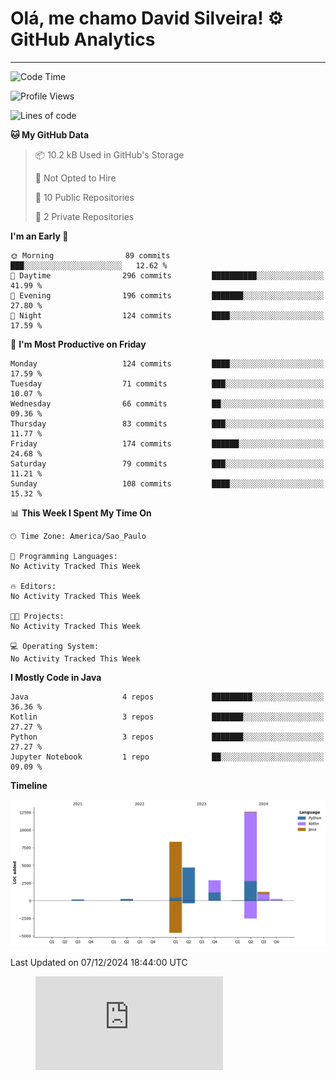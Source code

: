 
# Olá, me chamo David Silveira! ⚙️ GitHub Analytics

---
<!--START_SECTION:waka-->
![Code Time](http://img.shields.io/badge/Code%20Time-215%20hrs%2056%20mins-blue)

![Profile Views](http://img.shields.io/badge/Profile%20Views-14-blue)

![Lines of code](https://img.shields.io/badge/From%20Hello%20World%20I%27ve%20Written-30.3%20thousand%20lines%20of%20code-blue)

**🐱 My GitHub Data** 

> 📦 10.2 kB Used in GitHub's Storage 
 > 
> 🚫 Not Opted to Hire
 > 
> 📜 10 Public Repositories 
 > 
> 🔑 2 Private Repositories 
 > 
**I'm an Early 🐤** 

```text
🌞 Morning                89 commits          ███░░░░░░░░░░░░░░░░░░░░░░   12.62 % 
🌆 Daytime                296 commits         ██████████░░░░░░░░░░░░░░░   41.99 % 
🌃 Evening                196 commits         ███████░░░░░░░░░░░░░░░░░░   27.80 % 
🌙 Night                  124 commits         ████░░░░░░░░░░░░░░░░░░░░░   17.59 % 
```
📅 **I'm Most Productive on Friday** 

```text
Monday                   124 commits         ████░░░░░░░░░░░░░░░░░░░░░   17.59 % 
Tuesday                  71 commits          ███░░░░░░░░░░░░░░░░░░░░░░   10.07 % 
Wednesday                66 commits          ██░░░░░░░░░░░░░░░░░░░░░░░   09.36 % 
Thursday                 83 commits          ███░░░░░░░░░░░░░░░░░░░░░░   11.77 % 
Friday                   174 commits         ██████░░░░░░░░░░░░░░░░░░░   24.68 % 
Saturday                 79 commits          ███░░░░░░░░░░░░░░░░░░░░░░   11.21 % 
Sunday                   108 commits         ████░░░░░░░░░░░░░░░░░░░░░   15.32 % 
```


📊 **This Week I Spent My Time On** 

```text
🕑︎ Time Zone: America/Sao_Paulo

💬 Programming Languages: 
No Activity Tracked This Week

🔥 Editors: 
No Activity Tracked This Week

🐱‍💻 Projects: 
No Activity Tracked This Week

💻 Operating System: 
No Activity Tracked This Week
```

**I Mostly Code in Java** 

```text
Java                     4 repos             █████████░░░░░░░░░░░░░░░░   36.36 % 
Kotlin                   3 repos             ███████░░░░░░░░░░░░░░░░░░   27.27 % 
Python                   3 repos             ███████░░░░░░░░░░░░░░░░░░   27.27 % 
Jupyter Notebook         1 repo              ██░░░░░░░░░░░░░░░░░░░░░░░   09.09 % 
```



**Timeline**

![Lines of Code chart](https://raw.githubusercontent.com/DavidSilveira80/DavidSilveira80/master/assets/bar_graph.png)


 Last Updated on 07/12/2024 18:44:00 UTC
<!--END_SECTION:waka-->

<figure><embed src="https://wakatime.com/share/@DavidSilveira80/8640fafc-a704-4427-94e2-79e1a637c80e.svg"></embed></figure>


